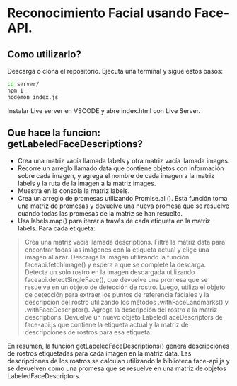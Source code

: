 # Reconocimiento Facial usando Face-API.

## Como utilizarlo?

Descarga o clona el repositorio.
Ejecuta una terminal y sigue estos pasos:

```sh
cd server/
npm i
nodemon index.js
```

Instalar Live server en VSCODE y abre index.html con Live Server.

## Que hace la funcion: getLabeledFaceDescriptions?

- Crea una matriz vacía llamada labels y otra matriz vacía llamada images.
- Recorre un arreglo llamado data que contiene objetos con información sobre cada imagen, y agrega el nombre de cada imagen a la matriz labels y la ruta de la imagen a la matriz images.
- Muestra en la consola la matriz labels.
- Crea un arreglo de promesas utilizando Promise.all(). Esta función toma una matriz de promesas y devuelve una nueva promesa que se resuelve cuando todas las promesas de la matriz se han resuelto.
- Usa labels.map() para iterar a través de cada etiqueta en la matriz labels. Para cada etiqueta:

> Crea una matriz vacía llamada descriptions.
>  Filtra la matriz data para encontrar todas las imágenes con la etiqueta actual y elige una imagen al azar.
>  Descarga la imagen utilizando la función faceapi.fetchImage() y espera a que se complete la descarga.
>  Detecta un solo rostro en la imagen descargada utilizando faceapi.detectSingleFace(), que devuelve una promesa que se resuelve en un objeto de detección de rostro.
> Luego, utiliza el objeto de detección para extraer los puntos de referencia faciales y la descripción del rostro utilizando los métodos .withFaceLandmarks() y .withFaceDescriptor().
>  Agrega la descripción del rostro a la matriz descriptions.
>  Devuelve un nuevo objeto LabeledFaceDescriptors de face-api.js que contiene la etiqueta actual y la matriz de descripciones de rostros para esa etiqueta.

En resumen, la función getLabeledFaceDescriptions() genera descripciones de rostros etiquetadas para cada imagen en la matriz data. Las descripciones de los rostros se calculan utilizando la biblioteca face-api.js y se devuelven como una promesa que se resuelve en una matriz de objetos LabeledFaceDescriptors.
